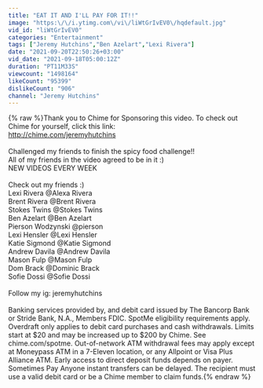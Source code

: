 ```yaml
---
title: "EAT IT AND I'LL PAY FOR IT!!"
image: "https:\/\/i.ytimg.com\/vi\/liWtGrIvEV0\/hqdefault.jpg"
vid_id: "liWtGrIvEV0"
categories: "Entertainment"
tags: ["Jeremy Hutchins","Ben Azelart","Lexi Rivera"]
date: "2021-09-20T22:50:26+03:00"
vid_date: "2021-09-18T05:00:12Z"
duration: "PT11M33S"
viewcount: "1498164"
likeCount: "95399"
dislikeCount: "906"
channel: "Jeremy Hutchins"
---
```

{% raw %}Thank you to Chime for Sponsoring this video. To check out Chime for yourself, click this link:<br /><a rel="nofollow" target="blank" href="http://chime.com/jeremyhutchins">http://chime.com/jeremyhutchins</a><br /><br />Challenged my friends to finish the spicy food challenge!!<br />All of my friends in the video agreed to be in it :) <br />NEW VIDEOS EVERY WEEK<br /><br />Check out my friends :)<br />Lexi Rivera @Alexa Rivera<br />Brent Rivera @Brent Rivera<br />Stokes Twins @Stokes Twins<br />Ben Azelart @Ben Azelart<br />Pierson Wodzynski @pierson<br />Lexi Hensler @Lexi Hensler<br />Katie Sigmond @Katie Sigmond<br />Andrew Davila @Andrew Davila<br />Mason Fulp @Mason Fulp<br />Dom Brack  @Dominic Brack<br />Sofie Dossi @Sofie Dossi<br /><br />Follow my ig: jeremyhutchins<br /><br />Banking services provided by, and debit card issued by The Bancorp Bank or Stride Bank, N.A., Members FDIC. SpotMe eligibility requirements apply. Overdraft only applies to debit card purchases and cash withdrawals. Limits start at $20 and may be increased up to $200 by Chime. See chime.com/spotme. Out-of-network ATM withdrawal fees may apply except at Moneypass ATM in a 7-Eleven location, or any Allpoint or Visa Plus Alliance ATM. Early access to direct deposit funds depends on payer. Sometimes Pay Anyone instant transfers can be delayed. The recipient must use a valid debit card or be a Chime member to claim funds.{% endraw %}
